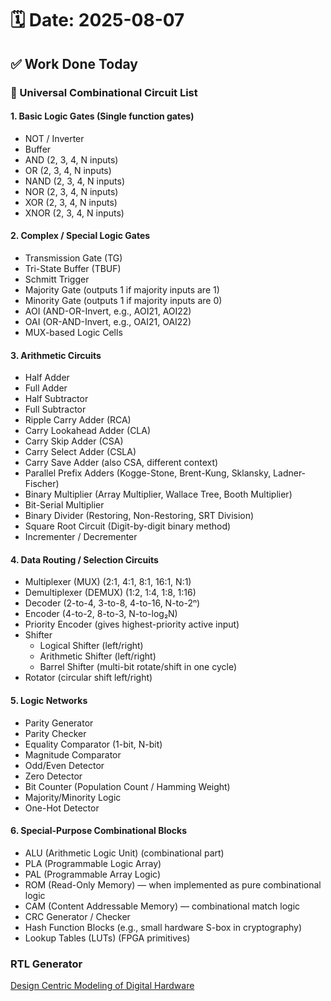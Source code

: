 # 🗓️ Date: 2025-08-07

## ✅ Work Done Today

### 🔹 Universal Combinational Circuit List

#### 1. Basic Logic Gates (Single function gates)
-  NOT / Inverter
-  Buffer
-  AND (2, 3, 4, N inputs)
-  OR (2, 3, 4, N inputs)
-  NAND (2, 3, 4, N inputs)
-  NOR (2, 3, 4, N inputs)
-  XOR (2, 3, 4, N inputs)
-  XNOR (2, 3, 4, N inputs)
#### 2. Complex / Special Logic Gates
-  Transmission Gate (TG)
-  Tri-State Buffer (TBUF)
-  Schmitt Trigger
-  Majority Gate (outputs 1 if majority inputs are 1)
-  Minority Gate (outputs 1 if majority inputs are 0)
-  AOI (AND-OR-Invert, e.g., AOI21, AOI22)
-  OAI (OR-AND-Invert, e.g., OAI21, OAI22)
-  MUX-based Logic Cells
#### 3. Arithmetic Circuits
- Half Adder
- Full Adder
- Half Subtractor
- Full Subtractor
- Ripple Carry Adder (RCA)
- Carry Lookahead Adder (CLA)
- Carry Skip Adder (CSA)
- Carry Select Adder (CSLA)
- Carry Save Adder (also CSA, different context)
- Parallel Prefix Adders (Kogge-Stone, Brent-Kung, Sklansky, Ladner-Fischer)
- Binary Multiplier (Array Multiplier, Wallace Tree, Booth Multiplier)
- Bit-Serial Multiplier
- Binary Divider (Restoring, Non-Restoring, SRT Division)
- Square Root Circuit (Digit-by-digit binary method)
- Incrementer / Decrementer
#### 4. Data Routing / Selection Circuits
- Multiplexer (MUX) (2:1, 4:1, 8:1, 16:1, N:1)
- Demultiplexer (DEMUX) (1:2, 1:4, 1:8, 1:16)
- Decoder (2-to-4, 3-to-8, 4-to-16, N-to-2ⁿ)
- Encoder (4-to-2, 8-to-3, N-to-log₂N)
- Priority Encoder (gives highest-priority active input)
- Shifter
    - Logical Shifter (left/right)
    - Arithmetic Shifter (left/right)
    - Barrel Shifter (multi-bit rotate/shift in one cycle)
- Rotator (circular shift left/right)
#### 5. Logic Networks
- Parity Generator
- Parity Checker
- Equality Comparator (1-bit, N-bit)
- Magnitude Comparator
- Odd/Even Detector
- Zero Detector
- Bit Counter (Population Count / Hamming Weight)
- Majority/Minority Logic
- One-Hot Detector
#### 6. Special-Purpose Combinational Blocks
- ALU (Arithmetic Logic Unit) (combinational part)
- PLA (Programmable Logic Array)
- PAL (Programmable Array Logic)
- ROM (Read-Only Memory) — when implemented as pure combinational logic
- CAM (Content Addressable Memory) — combinational match logic
- CRC Generator / Checker
- Hash Function Blocks (e.g., small hardware S-box in cryptography)
- Lookup Tables (LUTs) (FPGA primitives)
  
###    RTL Generator 
[Design Centric Modeling of Digital Hardware](Design_centric_modeling_of_digital_hardware.pdf)
